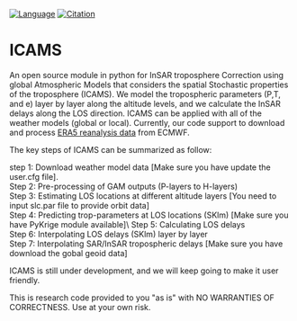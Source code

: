 [![Language](https://img.shields.io/badge/python-3.5%2B-blue.svg)](https://www.python.org/)
[![Citation](https://img.shields.io/badge/doi-10.1016%2Fj.cageo.2020JB020952-blue)](https://doi.org/10.1029/2020JB020952)


# ICAMS

An open source module in python for InSAR troposphere Correction using global Atmospheric Models that considers the spatial Stochastic properties of the troposphere (ICAMS). We model the tropospheric parameters (P,T, and e) layer by layer along the altitude levels, and we calculate the InSAR delays along the LOS direction. ICAMS can be applied with all of the weather models (global or local). Currently, our code support to download and process [ERA5 reanalysis data](https://retostauffer.org/code/Download-ERA5/) from ECMWF. 

The key steps of ICAMS can be summarized as follow: <br> 

step 1: Download weather model data [Make sure you have update the user.cfg file].\
Step 2: Pre-processing of GAM outputs (P-layers to H-layers)\
Step 3: Estimating LOS locations at different altitude layers [You need to input slc.par file to provide orbit data]\
Step 4: Predicting trop-parameters at LOS locations (SKlm) [Make sure you have PyKrige module available]\ 
Step 5: Calculating LOS delays\
Step 6: Interpolating LOS delays (SKlm) layer by layer \
Step 7: Interpolating SAR/InSAR tropospheric delays [Make sure you have download the gobal geoid data] 


ICAMS is still under development, and we will keep going to make it user friendly.

This is research code provided to you "as is" with NO WARRANTIES OF CORRECTNESS. Use at your own risk.

